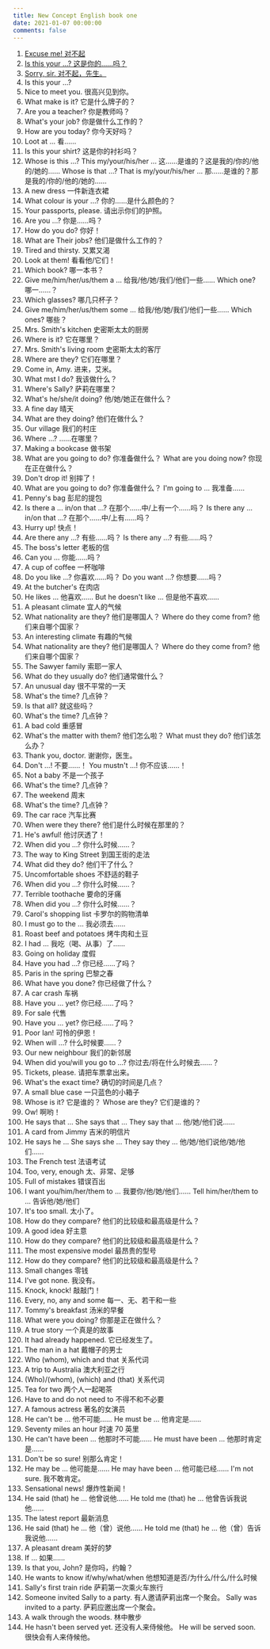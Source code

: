 ```yaml
---
title: New Concept English book one
date: 2021-01-07 00:00:00
comments: false
---
```


1. [Excuse me! 对不起](/post/5a392292/)
2. [Is this your ...? 这是你的……吗？](/post/dd263ef0/)
3. [Sorry, sir. 对不起，先生。](/post/67c3f522/)
4. Is this your ...? 
5. Nice to meet you. 很高兴见到你。
6. What make is it? 它是什么牌子的？
7. Are you a teacher? 你是教师吗？
8. What's your job? 你是做什么工作的？
9. How are you today? 你今天好吗？
10. Loot at ... 看……
11. Is this your shirt? 这是你的衬衫吗？
12. Whose is this ...? This my/your/his/her ... 这……是谁的？这是我的/你的/他的/她的……
    Whose is that ...? That is my/your/his/her ... 那……是谁的？那是我的/你的/他的/她的……
13. A new dress 一件新连衣裙
14. What colour is your ...? 你的……是什么颜色的？
15. Your passports, please. 请出示你们的护照。
16. Are you ...? 你是……吗？
17. How do you do? 你好！
18. What are Their jobs? 他们是做什么工作的？
19. Tired and thirsty. 又累又渴
20. Look at them! 看看他/它们！
21. Which book? 哪一本书？
22. Give me/him/her/us/them a ... 给我/他/她/我们/他们一些……
    Which one? 哪一……？
23. Which glasses? 哪几只杯子？
24. Give me/him/her/us/them some ... 给我/他/她/我们/他们一些……
    Which ones? 哪些？
25. Mrs. Smith's kitchen 史密斯太太的厨房
26. Where is it? 它在哪里？
27. Mrs. Smith's living room 史密斯太太的客厅
28. Where are they? 它们在哪里？
29. Come in, Amy. 进来，艾米。
30. What mst I do? 我该做什么？
31. Where's Sally? 萨莉在哪里？
32. What's he/she/it doing? 他/她/她正在做什么？
33. A fine day 晴天
34. What are they doing? 他们在做什么？
35. Our village 我们的村庄
36. Where ...? ……在哪里？
37. Making a bookcase 做书架
38. What are you going to do? 你准备做什么？
    What are you doing now? 你现在正在做什么？
39. Don't drop it! 别摔了！
40. What are you going to do? 你准备做什么？
    I'm going to ... 我准备……
41. Penny's bag 彭尼的提包
42. Is there a ... in/on that ...? 在那个……中/上有一个……吗？
    Is there any ... in/on that ...? 在那个……中/上有……吗？
43. Hurry up! 快点！
44. Are there any ...? 有些……吗？
    Is there any ...? 有些……吗？
45. The boss's letter 老板的信
46. Can you ... 你能……吗？
47. A cup of coffee 一杯咖啡
48. Do you like ...? 你喜欢……吗？
    Do you want ...? 你想要……吗？
49. At the butcher's 在肉店
50. He likes ... 他喜欢……
    But he doesn't like ... 但是他不喜欢……
51. A pleasant climate 宜人的气候
52. What nationality are they? 他们是哪国人？
    Where do they come from? 他们来自哪个国家？
53. An interesting climate 有趣的气候
54. What nationality are they? 他们是哪国人？
    Where do they come from? 他们来自哪个国家？
55. The Sawyer family 索耶一家人
56. What do they usually do? 他们通常做什么？
57. An unusual day 很不平常的一天
58. What's the time? 几点钟？
59. Is that all? 就这些吗？
60. What's the time? 几点钟？
61. A bad cold 重感冒
62. What's the matter with them? 他们怎么啦？
    What must they do? 他们该怎么办？
63. Thank you, doctor. 谢谢你，医生。
64. Don't ...! 不要……！
    You mustn't ...! 你不应该……！
65. Not a baby 不是一个孩子
66. What's the time? 几点钟？
67. The weekend 周末
68. What's the time? 几点钟？
69. The car race 汽车比赛
70. When were they there? 他们是什么时候在那里的？
71. He's awful! 他讨厌透了！
72. When did you ...? 你什么时候……？
73. The way to King Street 到国王街的走法
74. What did they do? 他们干了什么？
75. Uncomfortable shoes 不舒适的鞋子
76. When did you ...? 你什么时候……？
77. Terrible toothache 要命的牙痛
78. When did you ...? 你什么时候……？
79. Carol's shopping list 卡罗尔的购物清单
80. I must go to the ... 我必须去……
81. Roast beef and potatoes 烤牛肉和土豆
82. I had ... 我吃（喝、从事）了……
83. Going on holiday 度假
84. Have you had ...? 你已经……了吗？
85. Paris in the spring 巴黎之春
86. What have you done? 你已经做了什么？
87. A car crash 车祸
88. Have you ... yet? 你已经……了吗？
89. For sale 代售
90. Have you ... yet? 你已经……了吗？
91. Poor Ian! 可怜的伊恩！
92. When will ...? 什么时候要……？
93. Our new neighbour 我们的新邻居
94. When did you/will you go to ...? 你过去/将在什么时候去……？
95. Tickets, please. 请把车票拿出来。
96. What's the exact time? 确切的时间是几点？
97. A small blue case 一只蓝色的小箱子
98. Whose is it? 它是谁的？
    Whose are they? 它们是谁的？
99. Ow! 啊哟！
100. He says that ... She says that ... They say that ... 他/她/他们说……
101. A card from Jimmy 吉米的明信片
102. He says he ... She says she ... They say they ... 他/她/他们说他/她/他们……
103. The French test 法语考试
104. Too, very, enough 太、非常、足够
105. Full of mistakes 错误百出
106. I want you/him/her/them to ... 我要你/他/她/他们……
     Tell him/her/them to ... 告诉他/她/他们
107. It's too small. 太小了。
108. How do they compare? 他们的比较级和最高级是什么？
109. A good idea 好主意
110. How do they compare? 他们的比较级和最高级是什么？
111. The most expensive model 最昂贵的型号
112. How do they compare? 他们的比较级和最高级是什么？
113. Small changes 零钱
114. I've got none. 我没有。
115. Knock, knock! 敲敲门！
116. Every, no, any and some 每一、无、若干和一些
117. Tommy's breakfast 汤米的早餐
118. What were you doing? 你那是正在做什么？
119. A true story 一个真是的故事
120. It had already happened. 它已经发生了。
121. The man in a hat 戴帽子的男士
122. Who (whom), which and that 关系代词
123. A trip to Australia 澳大利亚之行
124. (Who)/(whom), (which) and (that) 关系代词
125. Tea for two 两个人一起喝茶
126. Have to and do not need to 不得不和不必要
127. A famous actress 著名的女演员
128. He can't be ... 他不可能……
     He must be ... 他肯定是……
129. Seventy miles an hour 时速 70 英里
130. He can't have been ... 他那时不可能……
     He must have been ... 他那时肯定是……
131. Don't be so sure! 别那么肯定！
132. He may be ... 他可能是……
     He may have been ... 他可能已经……
     I'm not sure. 我不敢肯定。
133. Sensational news! 爆炸性新闻！
134. He said (that) he ... 他曾说他……
     He told me (that) he ... 他曾告诉我说他……
135. The latest report 最新消息
136. He said (that) he ... 他（曾）说他……
     He told me (that) he ... 他（曾）告诉我说他……
137. A pleasant dream 美好的梦
138. If ... 如果……
139. Is that you, John? 是你吗，约翰？
140. He wants to know if/why/what/when 他想知道是否/为什么/什么/什么时候
141. Sally's first train ride 萨莉第一次乘火车旅行
142. Someone invited Sally to a party. 有人邀请萨莉出席一个聚会。
     Sally was invited to a party. 萨莉应邀出席一个聚会。
143. A walk through the woods. 林中散步
144. He hasn't been served yet. 还没有人来侍候他。
     He will be served soon. 很快会有人来侍候他。
